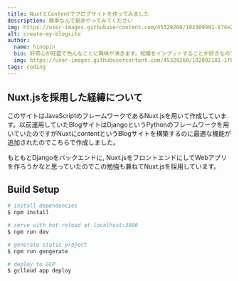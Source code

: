 ```yaml
---
title: NuxtとContentでブログサイトを作ってみました
description: 簡単なんで是非やってみてください
img: https://user-images.githubusercontent.com/45329260/102309991-674e2a00-3fad-11eb-9940-662866ae7b8e.jpg
alt: create-my-blogsite
author: 
  name: hinopin
  bio: 好奇心が旺盛で色んなことに興味が沸きます。知識をインプットすることが好きなのですが逆にアウトプットすることが苦手なのでアウトプットする場としてこのBlogを始めました。
  img: https://user-images.githubusercontent.com/45329260/102092181-1fbb8700-3e63-11eb-9c31-7d6f4f3ffcde.jpg
tags: coding
---
```



## Nuxt.jsを採用した経緯について
このサイトはJavaScriptのフレームワークであるNuxt.jsを用いて作成しています。以前運用していたBlogサイトはDjangoというPythonのフレームワークを用いていたのですがNuxtにcontentというBlogサイトを構築するのに最適な機能が追加されたのでこちらで作成しました。

もともとDjangoをバックエンドに, Nuxt.jsをフロントエンドにしてWebアプリを作ろうかなと思っていたのでこの勉強も兼ねてNuxt.jsを採用しています。


## Build Setup

```bash
# install dependencies
$ npm install

# serve with hot reload at localhost:3000
$ npm run dev

# generate static project
$ npm run gengerate

# deploy to GCP
$ gclloud app deploy
```

